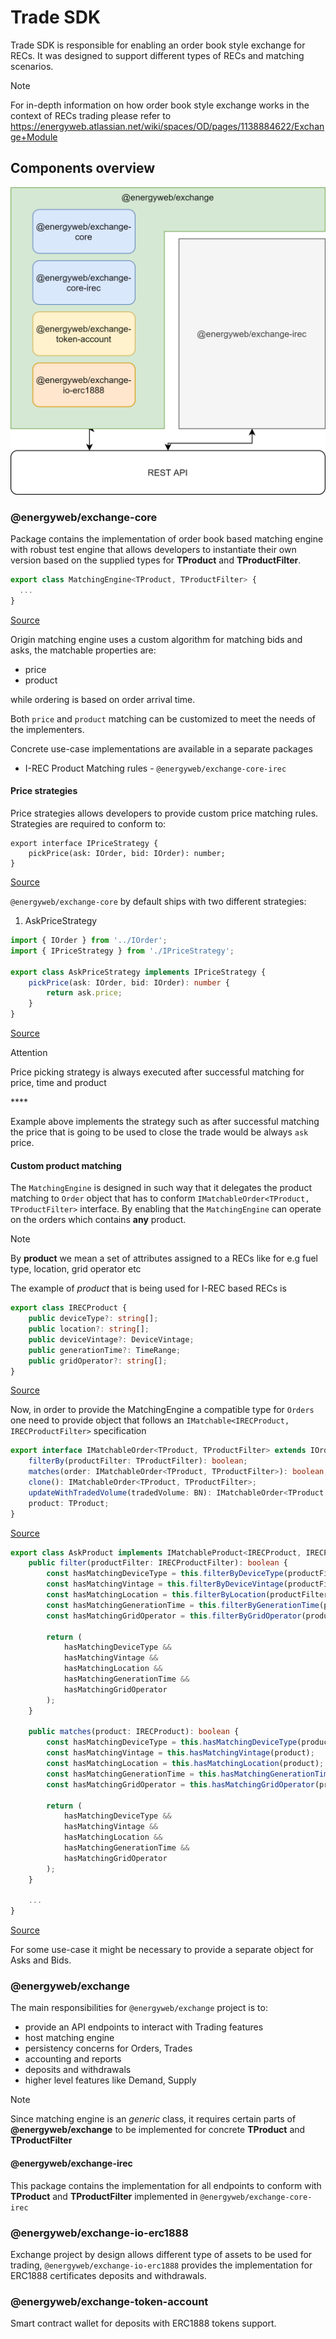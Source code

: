 # Trade SDK

Trade SDK is responsible for enabling an order book style exchange for RECs. It was designed to support different types of RECs and matching scenarios.

<div class="admonition note">
  <p class="first admonition-title">Note</p>
  <p class="last">
    For in-depth information on how order book style exchange works in the context of RECs trading please refer to <a href="https://energyweb.atlassian.net/wiki/spaces/OD/pages/1138884622/Exchange+Module">https://energyweb.atlassian.net/wiki/spaces/OD/pages/1138884622/Exchange+Module</a>
  </p>
</div>

## Components overview

![Components overview](images/exchange-packages-overview.png)
### @energyweb/exchange-core

Package contains the implementation of order book based matching engine with robust test engine that allows developers to instantiate their own version based on the supplied types for **TProduct** and **TProductFilter**.

```typescript
export class MatchingEngine<TProduct, TProductFilter> {
  ...
}
```

[Source](https://github.com/energywebfoundation/origin/blob/63fae4a9035e3b5dc864b20a7671efae0d941d00/packages/trade/exchange-core/src/MatchingEngine.ts#L39)

Origin matching engine uses a custom algorithm for matching bids and asks, the matchable properties are:

- price
- product

while ordering is based on order arrival time.

Both `price` and `product` matching can be customized to meet the needs of the implementers.

Concrete use-case implementations are available in a separate packages

- I-REC Product Matching rules - `@energyweb/exchange-core-irec` 

#### Price strategies

Price strategies allows developers to provide custom price matching rules. Strategies are required to conform to:

```TypesScript
export interface IPriceStrategy {
    pickPrice(ask: IOrder, bid: IOrder): number;
}
```

[Source](https://github.com/energywebfoundation/origin/blob/121fafd84515d482b42b477fe9f8c617481d22b2/packages/trade/exchange-core/src/strategy/IPriceStrategy.ts)

`@energyweb/exchange-core` by default ships with two different strategies:

1. AskPriceStrategy

```typescript
import { IOrder } from '../IOrder';
import { IPriceStrategy } from './IPriceStrategy';

export class AskPriceStrategy implements IPriceStrategy {
    pickPrice(ask: IOrder, bid: IOrder): number {
        return ask.price;
    }
}
```
[Source](https://github.com/energywebfoundation/origin/blob/121fafd84515d482b42b477fe9f8c617481d22b2/packages/trade/exchange-core/src/strategy/AskPriceStrategy.ts)

<div class="admonition attention">
  <p class="first admonition-title">Attention</p>
  <p class="last">
    Price picking strategy is always executed after successful matching for price, time and product
  </p>
</div>
****

Example above implements the strategy such as after successful matching the price that is going to be used to close the trade would be always `ask` price.

#### Custom product matching

The `MatchingEngine` is designed in such way that it delegates the product matching to `Order` object that has to conform `IMatchableOrder<TProduct, TProductFilter>` interface. By enabling that the `MatchingEngine` can operate on the orders which contains **any** product.

<div class="admonition note">
  <p class="first admonition-title">Note</p>
  <p class="last">
    By <b>product</b> we mean a set of attributes assigned to a RECs like for e.g fuel type, location, grid operator etc
  </p>
</div>

The example of *product* that is being used for I-REC based RECs is

```typescript
export class IRECProduct {
    public deviceType?: string[];
    public location?: string[];
    public deviceVintage?: DeviceVintage;
    public generationTime?: TimeRange;
    public gridOperator?: string[];
}
```
[Source](https://github.com/energywebfoundation/origin/blob/master/packages/trade/exchange-core-irec/src/IRECProduct.ts)

Now, in order to provide the MatchingEngine a compatible type for `Orders` one need to provide object that follows an `IMatchable<IRECProduct, IRECProductFilter>` specification

```typescript
export interface IMatchableOrder<TProduct, TProductFilter> extends IOrder {
    filterBy(productFilter: TProductFilter): boolean;
    matches(order: IMatchableOrder<TProduct, TProductFilter>): boolean;
    clone(): IMatchableOrder<TProduct, TProductFilter>;
    updateWithTradedVolume(tradedVolume: BN): IMatchableOrder<TProduct, TProductFilter>;
    product: TProduct;
}
```
[Source](https://github.com/energywebfoundation/origin/blob/121fafd84515d482b42b477fe9f8c617481d22b2/packages/trade/exchange-core/src/IMatchableOrder.ts)


```typescript
export class AskProduct implements IMatchableProduct<IRECProduct, IRECProductFilter> {
    public filter(productFilter: IRECProductFilter): boolean {
        const hasMatchingDeviceType = this.filterByDeviceType(productFilter);
        const hasMatchingVintage = this.filterByDeviceVintage(productFilter);
        const hasMatchingLocation = this.filterByLocation(productFilter);
        const hasMatchingGenerationTime = this.filterByGenerationTime(productFilter);
        const hasMatchingGridOperator = this.filterByGridOperator(productFilter);

        return (
            hasMatchingDeviceType &&
            hasMatchingVintage &&
            hasMatchingLocation &&
            hasMatchingGenerationTime &&
            hasMatchingGridOperator
        );
    }

    public matches(product: IRECProduct): boolean {
        const hasMatchingDeviceType = this.hasMatchingDeviceType(product);
        const hasMatchingVintage = this.hasMatchingVintage(product);
        const hasMatchingLocation = this.hasMatchingLocation(product);
        const hasMatchingGenerationTime = this.hasMatchingGenerationTime(product);
        const hasMatchingGridOperator = this.hasMatchingGridOperator(product);

        return (
            hasMatchingDeviceType &&
            hasMatchingVintage &&
            hasMatchingLocation &&
            hasMatchingGenerationTime &&
            hasMatchingGridOperator
        );
    }

    ...
}
```
[Source](https://github.com/energywebfoundation/origin/blob/master/packages/trade/exchange-core-irec/src/AskProduct.ts)

For some use-case it might be necessary to provide a separate object for Asks and Bids.


### @energyweb/exchange

The main responsibilities for `@energyweb/exchange` project is to:

- provide an API endpoints to interact with Trading features
- host matching engine
- persistency concerns for Orders, Trades
- accounting and reports
- deposits and withdrawals
- higher level features like Demand, Supply

<div class="admonition note">
  <p class="first admonition-title">Note</p>
  <p class="last">
    Since matching engine is an <i>generic</i> class, it requires certain parts of <b>@energyweb/exchange</b> to be implemented for concrete <b>TProduct</b> and <b>TProductFilter</b>
  </p>
</div>

#### @energyweb/exchange-irec

This package contains the implementation for all endpoints to conform with **TProduct** and **TProductFilter** implemented in `@energyweb/exchange-core-irec`

### @energyweb/exchange-io-erc1888

Exchange project by design allows different type of assets to be used for trading, `@energyweb/exchange-io-erc1888` provides the implementation for ERC1888 certificates deposits and withdrawals.

### @energyweb/exchange-token-account

Smart contract wallet for deposits with ERC1888 tokens support.